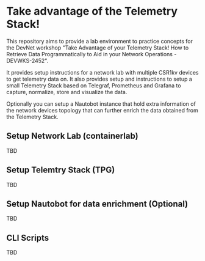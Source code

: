 # Take advantage of the Telemetry Stack!

This repository aims to provide a lab environment to practice concepts for the DevNet workshop "Take Advantage of your Telemetry Stack! How to Retrieve Data Programmatically to Aid in your Network Operations - DEVWKS-2452".

It provides setup instructions for a network lab with multiple CSR1kv devices to get telemetry data on. It also provides setup and instructions to setup a small Telemetry Stack based on Telegraf, Prometheus and Grafana to capture, normalize, store and visualize the data.

Optionally you can setup a Nautobot instance that hold extra information of the network devices topology that can further enrich the data obtained from the Telemetry Stack.

## Setup Network Lab (containerlab)

TBD

## Setup Telemtry Stack (TPG)

TBD

## Setup Nautobot for data enrichment (Optional)

TBD

## CLI Scripts

TBD
